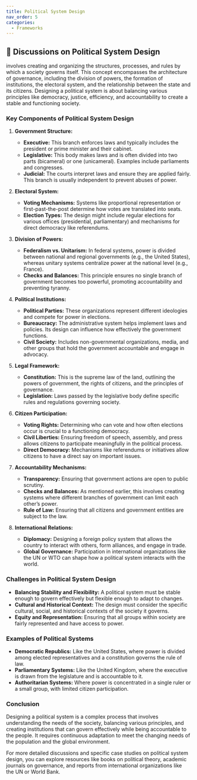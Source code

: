 ```yaml
---
title: Political System Design
nav_order: 5
categories:
  - Frameworks
---
```


## 🔻 Discussions on Political System Design

involves creating and organizing the structures, processes, and rules by which a society governs itself. This concept encompasses the architecture of governance, including the division of powers, the formation of institutions, the electoral system, and the relationship between the state and its citizens. Designing a political system is about balancing various principles like democracy, justice, efficiency, and accountability to create a stable and functioning society.

### **Key Components of Political System Design**

1. **Government Structure:**

   - **Executive:** This branch enforces laws and typically includes the president or prime minister and their cabinet.
   - **Legislative:** This body makes laws and is often divided into two parts (bicameral) or one (unicameral). Examples include parliaments and congresses.
   - **Judicial:** The courts interpret laws and ensure they are applied fairly. This branch is usually independent to prevent abuses of power.
2. **Electoral System:**

   - **Voting Mechanisms:** Systems like proportional representation or first-past-the-post determine how votes are translated into seats.
   - **Election Types:** The design might include regular elections for various offices (presidential, parliamentary) and mechanisms for direct democracy like referendums.
3. **Division of Powers:**

   - **Federalism vs. Unitarism:** In federal systems, power is divided between national and regional governments (e.g., the United States), whereas unitary systems centralize power at the national level (e.g., France).
   - **Checks and Balances:** This principle ensures no single branch of government becomes too powerful, promoting accountability and preventing tyranny.
4. **Political Institutions:**

   - **Political Parties:** These organizations represent different ideologies and compete for power in elections.
   - **Bureaucracy:** The administrative system helps implement laws and policies. Its design can influence how effectively the government functions.
   - **Civil Society:** Includes non-governmental organizations, media, and other groups that hold the government accountable and engage in advocacy.
5. **Legal Framework:**

   - **Constitution:** This is the supreme law of the land, outlining the powers of government, the rights of citizens, and the principles of governance.
   - **Legislation:** Laws passed by the legislative body define specific rules and regulations governing society.
6. **Citizen Participation:**

   - **Voting Rights:** Determining who can vote and how often elections occur is crucial to a functioning democracy.
   - **Civil Liberties:** Ensuring freedom of speech, assembly, and press allows citizens to participate meaningfully in the political process.
   - **Direct Democracy:** Mechanisms like referendums or initiatives allow citizens to have a direct say on important issues.
7. **Accountability Mechanisms:**

   - **Transparency:** Ensuring that government actions are open to public scrutiny.
   - **Checks and Balances:** As mentioned earlier, this involves creating systems where different branches of government can limit each other’s power.
   - **Rule of Law:** Ensuring that all citizens and government entities are subject to the law.
8. **International Relations:**

   - **Diplomacy:** Designing a foreign policy system that allows the country to interact with others, form alliances, and engage in trade.
   - **Global Governance:** Participation in international organizations like the UN or WTO can shape how a political system interacts with the world.

### **Challenges in Political System Design**

- **Balancing Stability and Flexibility:** A political system must be stable enough to govern effectively but flexible enough to adapt to changes.
- **Cultural and Historical Context:** The design must consider the specific cultural, social, and historical contexts of the society it governs.
- **Equity and Representation:** Ensuring that all groups within society are fairly represented and have access to power.

### **Examples of Political Systems**

- **Democratic Republics:** Like the United States, where power is divided among elected representatives and a constitution governs the rule of law.
- **Parliamentary Systems:** Like the United Kingdom, where the executive is drawn from the legislature and is accountable to it.
- **Authoritarian Systems:** Where power is concentrated in a single ruler or a small group, with limited citizen participation.

### **Conclusion**

Designing a political system is a complex process that involves understanding the needs of the society, balancing various principles, and creating institutions that can govern effectively while being accountable to the people. It requires continuous adaptation to meet the changing needs of the population and the global environment.

For more detailed discussions and specific case studies on political system design, you can explore resources like books on political theory, academic journals on governance, and reports from international organizations like the UN or World Bank.

